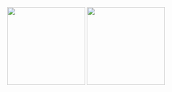 <!-- GitHub数据统计 -->
<div align="center">
  <img height="180px" src="https://github-readme-stats.vercel.app/api?username=aotumanbiu" />
  <img height="180px" src="https://github-readme-stats.vercel.app/api/top-langs/?username=aotumanbiu" />
</div>
<br>
